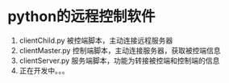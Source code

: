 <h1>python的远程控制软件</h1>
<ol>
    <li>clientChild.py 被控端脚本，主动连接远程服务器</li>
    <li>clientMaster.py 控制端脚本，主动连接服务器，获取被控端信息</li>
    <li>clientServer.py 服务端脚本，功能为转接被控端和控制端的信息</li>
    <li>正在开发中。。。</li>
</ol>
